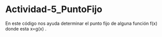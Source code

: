 # Actividad-5_PuntoFijo
En este código nos ayuda determinar el punto fijo de alguna función f(x) donde esta x=g(x) .
